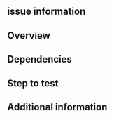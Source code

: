 ## issue information
<!--
* githubのissueタイトルとURL
* slackでのコミュニケーションログ
* Notionでの関連ドキュメントリンクなど
-->

## Overview
<!--
* 変更の理由や内容の説明
-->
## Dependencies
<!--
* 変更の影響を受けると考えられる機能や環境
-->

## Step to test
<!--
* 動作確認手順
-->

## Additional information
<!--
* 特にレビューしてほしいポイントなどの補足情報
-->
